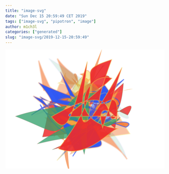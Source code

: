 ```yaml
---
title: "image-svg"
date: "Sun Dec 15 20:59:49 CET 2019"
tags: ["image-svg", "pipotron", "image"]
author: m1ch3l
categories: ["generated"]
slug: "image-svg/2019-12-15-20:59:49"
---
```


![](image.svg)
